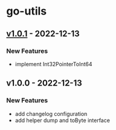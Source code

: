 # go-utils

<a name="v1.0.1"></a>
## [v1.0.1] - 2022-12-13
### New Features
- implement Int32PointerToInt64


<a name="v1.0.0"></a>
## v1.0.0 - 2022-12-13
### New Features
- add changelog configuration
- add helper dump and toByte interface


[Unreleased]: https://github.com/bimaahida/go-utils/compare/v1.0.1...HEAD
[v1.0.1]: https://github.com/bimaahida/go-utils/compare/v1.0.0...v1.0.1
